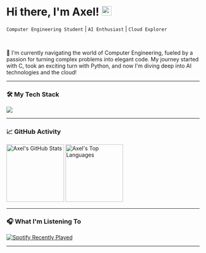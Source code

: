 <h1>Hi there, I'm Axel! <img src="https://media.giphy.com/media/hvRJCLFzcasrR4ia7z/giphy.gif" width="25px"></h1>

<p align="left">
  <code>Computer Engineering Student</code> | <code>AI Enthusiast</code> | <code>Cloud Explorer</code>
</p>

<br>

🚀 I'm currently navigating the world of Computer Engineering, fueled by a passion for turning complex problems into elegant code. My journey started with C, took an exciting turn with Python, and now I'm diving deep into AI technologies and the cloud!

---

### 🛠️ My Tech Stack

<p align="left">
  <a href="https://skillicons.dev">
    <img src="https://skillicons.dev/icons?i=python,nextjs,figma,googlecloud,supabase,git,linux&theme=dark" />
  </a>
</p>

---

### 📈 GitHub Activity

<p align="left">
  <img height="150em" src="https://github-readme-stats.vercel.app/api?username=szyxxx&theme=radical&hide_border=true&include_all_commits=true&count_private=true" alt="Axel's GitHub Stats"/>
  <img height="150em" src="https://github-readme-stats.vercel.app/api/top-langs/?username=szyxxx&layout=compact&langs_count=7&theme=radical&hide_border=true" alt="Axel's Top Languages"/>
</p>

---

### 🎧 What I'm Listening To

<p align="left">
  <a href="https://open.spotify.com/user/21ychoh3xlwohzqhrclohxo2i">
    <img src="https://spotify-recently-played-readme.vercel.app/api?user=21ychoh3xlwohzqhrclohxo2i&count=5" alt="Spotify Recently Played" />
  </a>
</p>

---

<!-- Optional: Add a "Connect with me" section -->

<!-- ### 📫 Let's Connect!

<p align="center">
  <a href="[Your LinkedIn]" target="_blank"><img src="https://img.shields.io/badge/LinkedIn-0077B5?style=for-the-badge&logo=linkedin&logoColor=white" alt="LinkedIn"/></a>
  <a href="[Your Instagram]" target="_blank"><img src="https://img.shields.io/badge/Instagram-E4405F?style=for-the-badge&logo=instagram&logoColor=white" alt="Instagram"/></a>
  <!-- Add other social media links here -->
</p>


